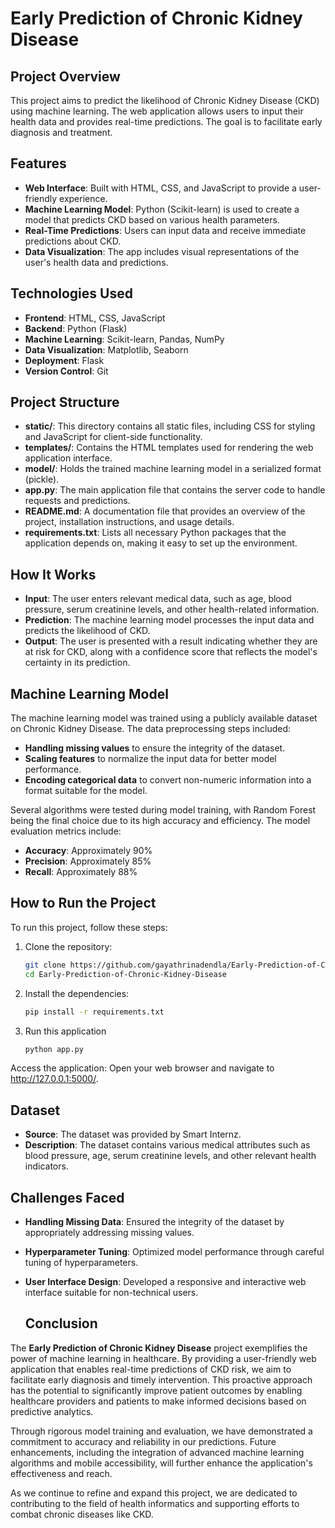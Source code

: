 
# Early Prediction of Chronic Kidney Disease

## Project Overview
This project aims to predict the likelihood of Chronic Kidney Disease (CKD) using machine learning. The web application allows users to input their health data and provides real-time predictions. The goal is to facilitate early diagnosis and treatment.

## Features
- **Web Interface**: Built with HTML, CSS, and JavaScript to provide a user-friendly experience.
- **Machine Learning Model**: Python (Scikit-learn) is used to create a model that predicts CKD based on various health parameters.
- **Real-Time Predictions**: Users can input data and receive immediate predictions about CKD.
- **Data Visualization**: The app includes visual representations of the user's health data and predictions.

## Technologies Used
- **Frontend**: HTML, CSS, JavaScript
- **Backend**: Python (Flask)
- **Machine Learning**: Scikit-learn, Pandas, NumPy
- **Data Visualization**: Matplotlib, Seaborn
- **Deployment**: Flask
- **Version Control**: Git

## Project Structure
- **static/**: This directory contains all static files, including CSS for styling and JavaScript for client-side functionality.
- **templates/**: Contains the HTML templates used for rendering the web application interface.
- **model/**: Holds the trained machine learning model in a serialized format (pickle).
- **app.py**: The main application file that contains the server code to handle requests and predictions.
- **README.md**: A documentation file that provides an overview of the project, installation instructions, and usage details.
- **requirements.txt**: Lists all necessary Python packages that the application depends on, making it easy to set up the environment.

## How It Works
- **Input**: The user enters relevant medical data, such as age, blood pressure, serum creatinine levels, and other health-related information.
- **Prediction**: The machine learning model processes the input data and predicts the likelihood of CKD.
- **Output**: The user is presented with a result indicating whether they are at risk for CKD, along with a confidence score that reflects the model's certainty in its prediction.

## Machine Learning Model
The machine learning model was trained using a publicly available dataset on Chronic Kidney Disease. The data preprocessing steps included:

- **Handling missing values** to ensure the integrity of the dataset.
- **Scaling features** to normalize the input data for better model performance.
- **Encoding categorical data** to convert non-numeric information into a format suitable for the model.

Several algorithms were tested during model training, with Random Forest being the final choice due to its high accuracy and efficiency. The model evaluation metrics include:

- **Accuracy**: Approximately 90%
- **Precision**: Approximately 85%
- **Recall**: Approximately 88%
## How to Run the Project
To run this project, follow these steps:

1. Clone the repository:
   ```bash
   git clone https://github.com/gayathrinadendla/Early-Prediction-of-Chronic-Kidney-Disease.git
   cd Early-Prediction-of-Chronic-Kidney-Disease

2. Install the dependencies:
   ```bash
   pip install -r requirements.txt

3. Run this application
    ```bash
    python app.py

 Access the application: Open your web browser and navigate to http://127.0.0.1:5000/.

 ## Dataset
- **Source**: The dataset was provided by Smart Internz.
- **Description**: The dataset contains various medical attributes such as blood pressure, age, serum creatinine levels, and other relevant health indicators.


## Challenges Faced
- **Handling Missing Data**: Ensured the integrity of the dataset by appropriately addressing missing values.
- **Hyperparameter Tuning**: Optimized model performance through careful tuning of hyperparameters.
- **User Interface Design**: Developed a responsive and interactive web interface suitable for non-technical users.


  ## Conclusion

The **Early Prediction of Chronic Kidney Disease** project exemplifies the power of machine learning in healthcare. By providing a user-friendly web application that enables real-time predictions of CKD risk, we aim to facilitate early diagnosis and timely intervention. This proactive approach has the potential to significantly improve patient outcomes by enabling healthcare providers and patients to make informed decisions based on predictive analytics.

Through rigorous model training and evaluation, we have demonstrated a commitment to accuracy and reliability in our predictions. Future enhancements, including the integration of advanced machine learning algorithms and mobile accessibility, will further enhance the application's effectiveness and reach.

As we continue to refine and expand this project, we are dedicated to contributing to the field of health informatics and supporting efforts to combat chronic diseases like CKD.


